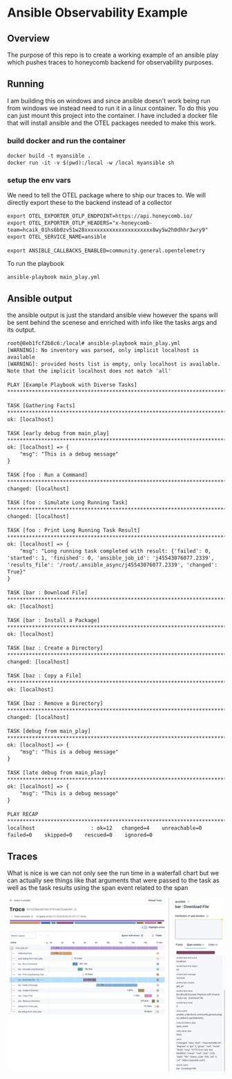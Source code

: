 # Ansible Observability Example

## Overview
The purpose of this repo is to create a working example of an ansible play which pushes traces to honeycomb backend for 
observability purposes.

## Running
I am building this on windows and since ansible doesn't work being run from windows we instead need to run it in a linux
container. To do this you can just mount this project into the container. I have included a docker file that will install
ansible and the OTEL packages needed to make this work.

### build docker and run the container
```shell
docker build -t myansible .
docker run -it -v $(pwd):/local -w /local myansible sh
```

### setup the env vars
We need to tell the OTEL package where to ship our traces to. We will directly export these to the backend instead of a 
collector

```shell
export OTEL_EXPORTER_OTLP_ENDPOINT=https://api.honeycomb.io/
export OTEL_EXPORTER_OTLP_HEADERS="x-honeycomb-team=hcaik_01hs6b0zv51w28xxxxxxxxxxxxxxxxxxxxxx8wy5w2h0dhhr3wry9"
export OTEL_SERVICE_NAME=ansible

export ANSIBLE_CALLBACKS_ENABLED=community.general.opentelemetry

```

To run the playbook

```shell
ansible-playbook main_play.yml
```

## Ansible output
the ansible output is just the standard ansible view however the spans will be sent behind the scenese and enriched with
info like the tasks args and its output. 


```shell
root@8eb1fcf2b8c6:/local# ansible-playbook main_play.yml 
[WARNING]: No inventory was parsed, only implicit localhost is available
[WARNING]: provided hosts list is empty, only localhost is available. Note that the implicit localhost does not match 'all'

PLAY [Example Playbook with Diverse Tasks] ***************************************************************************************************************************************************************

TASK [Gathering Facts] ***********************************************************************************************************************************************************************************
ok: [localhost]

TASK [early debug from main_play] ************************************************************************************************************************************************************************
ok: [localhost] => {
    "msg": "This is a debug message"
}

TASK [foo : Run a Command] *******************************************************************************************************************************************************************************
changed: [localhost]

TASK [foo : Simulate Long Running Task] ******************************************************************************************************************************************************************
changed: [localhost]

TASK [foo : Print Long Running Task Result] **************************************************************************************************************************************************************
ok: [localhost] => {
    "msg": "Long running task completed with result: {'failed': 0, 'started': 1, 'finished': 0, 'ansible_job_id': 'j45543076077.2339', 'results_file': '/root/.ansible_async/j45543076077.2339', 'changed': True}"
}

TASK [bar : Download File] *******************************************************************************************************************************************************************************
ok: [localhost]

TASK [bar : Install a Package] ***************************************************************************************************************************************************************************
ok: [localhost]

TASK [baz : Create a Directory] **************************************************************************************************************************************************************************
changed: [localhost]

TASK [baz : Copy a File] *********************************************************************************************************************************************************************************
ok: [localhost]

TASK [baz : Remove a Directory] **************************************************************************************************************************************************************************
changed: [localhost]

TASK [debug from main_play] ******************************************************************************************************************************************************************************
ok: [localhost] => {
    "msg": "This is a debug message"
}

TASK [late debug from main_play] *************************************************************************************************************************************************************************
ok: [localhost] => {
    "msg": "This is a debug message"
}

PLAY RECAP ***********************************************************************************************************************************************************************************************
localhost                  : ok=12   changed=4    unreachable=0    failed=0    skipped=0    rescued=0    ignored=0
```

## Traces
What is nice is we can not only see the run time in a waterfall chart but we can actually see things like that arguments
that were passed to the task as well as the task results using the span event related to the span

![ansible-tasks-trace](./images/ansible-tasks-trace.png)


